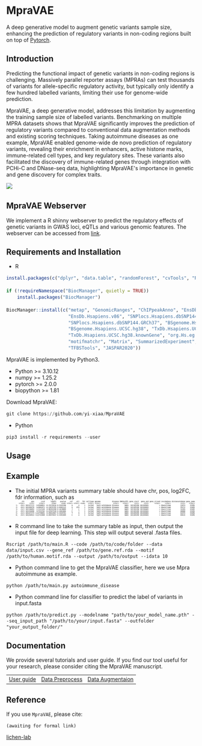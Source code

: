 # MpraVAE
A deep generative model to augment genetic variants sample size, enhancing the prediction of regulatory variants in non-coding regions built on top of [Pytorch](https://pytorch.org/).

## Introduction
Predicting the functional impact of genetic variants in non-coding regions is challenging. Massively parallel reporter assays (MPRAs) can test thousands of variants for allele-specific regulatory activity, but typically only identify a few hundred labelled variants, limiting their use for genome-wide prediction. 

MpraVAE, a deep generative model, addresses this limitation by augmenting the training sample size of labelled variants. Benchmarking on multiple MPRA datasets shows that MpraVAE significantly improves the prediction of regulatory variants compared to conventional data augmentation methods and existing scoring techniques. Taking autoimmune diseases as one example, MpraVAE enabled genome-wide de novo prediction of regulatory variants, revealing their enrichment in enhancers, active histone marks, immune-related cell types, and key regulatory sites. These variants also facilitated the discovery of immune-related genes through integration with PCHi-C and DNase-seq data, highlighting MpraVAE's importance in genetic and gene discovery for complex traits.

![](https://github.com/yi-xiaa/MpraVAE/blob/main/doc/Figure1.png)

## MpraVAE Webserver
We implement a R shinny webserver to predict the regulatory effects of genetic variants in GWAS loci, eQTLs and various genomic features. The webserver can be accessed from [link](https://mpravae.rc.ufl.edu/).

## Requirements and Installation

- R
```R
install.packages(c("dplyr", "data.table", "randomForest", "cvTools", "ROCR"))

if (!requireNamespace("BiocManager", quietly = TRUE))
    install.packages("BiocManager")

BiocManager::install(c("metap", "GenomicRanges", "ChIPpeakAnno", "EnsDb.Hsapiens.v75", 
                       "EnsDb.Hsapiens.v86", "SNPlocs.Hsapiens.dbSNP144.GRCh38", 
                       "SNPlocs.Hsapiens.dbSNP144.GRCh37", "BSgenome.Hsapiens.UCSC.hg19", 
                       "BSgenome.Hsapiens.UCSC.hg38", "TxDb.Hsapiens.UCSC.hg19.knownGene", 
                       "TxDb.Hsapiens.UCSC.hg38.knownGene", "org.Hs.eg.db", 
                       "motifmatchr", "Matrix", "SummarizedExperiment", 
                       "TFBSTools", "JASPAR2020"))
```

MpraVAE is implemented by Python3.
- Python >= 3.10.12
- numpy >= 1.25.2
- pytorch >= 2.0.0
- biopython >= 1.81

Download MpraVAE:
```Python
git clone https://github.com/yi-xiaa/MpraVAE
```

- Python
```Python
pip3 install -r requirements --user
```


## Usage

## Example
- The initial MPRA variants summary table should have chr, pos, log2FC, fdr information, such as
![](https://github.com/yi-xiaa/MpraVAE/blob/main/doc/pic1.png)

- R command line to take the summary table as input, then output the input file for deep learning. This step will output several .fasta files.
```command
Rscript /path/to/main.R --code /path/to/code/folder --data data/input.csv --gene_ref /path/to/gene.ref.rda --motif /path/to/human.motif.rda --output /path/to/output --idata 10
```

- Python command line to get the MpraVAE classifier, here we use Mpra autoimmune as example.
```command
python /path/to/main.py autoimmune_disease
```

- Python command line for classifier to predict the label of variants in input.fasta
```command
python /path/to/predict.py --modelname "path/to/your_model_name.pth" --seq_input_path "/path/to/your/input.fasta" --outfolder "your_output_folder/"
```

## Documentation
We provide several tutorials and user guide. If you find our tool useful for your research, please consider citing the MpraVAE manuscript.

<table>
  <tr>
    <td><a href="URL_TO_USER_GUIDE">User guide</a></td>
    <td><a href="URL_TO_PBMCS_TUTORIAL">Data Preprocess</a></td>
    <td><a href="URL_TO_GRN_BENCHMARK">Data Augmentaion</a></td>
  </tr>
</table>

## Reference
If you use `MpraVAE`, please cite:

    (awaiting for formal link)



[lichen-lab](https://github.com/lichen-lab "https://github.com/lichen-lab")